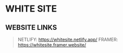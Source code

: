 # WHITE SITE
## WEBSITE LINKS
> NETLIFY: https://whitesite.netlify.app/
> FRAMER: https://whitesite.framer.website/
